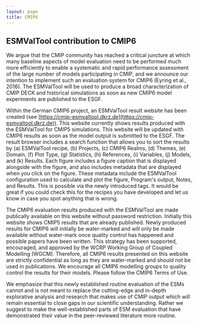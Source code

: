 ```yaml
---
layout: page
title: CMIP6
---
```


## ESMValTool contribution to CMIP6

We argue that the CMIP community has reached a critical juncture at which
many baseline aspects of model evaluation need to be performed much more
efficiently to enable a systematic and rapid performance assessment of the
large number of models participating in CMIP, and we announce our intention
to implement such an evaluation system for CMIP6 (Eyring et al., 2016).
The ESMValTool will be used to produce a broad characterization of CMIP
DECK and historical simulations as soon as new CMIP6 model experiments are
published to the ESGF.

Within the German CMIP6 project, an ESMValTool result website has been created
(see [https://cmip-esmvaltool.dkrz.de](https://cmip-esmvaltool.dkrz.de)). This
website currently shows results produced with the ESMValTool for CMIP5 simulations.
This website will be updated with CMIP6 results as soon as the model output is
submitted to the ESGF. The result browser includes a search function that allows
you to sort the results by (a) ESMValTool recipe, (b) Projects, (c) CMIP6 Realms,
(d) Themes, (e) Domain, (f) Plot Type, (g) Statistics, (h) References, (i) Variables,
(j) Models, and (k) Results. Each figure includes a figure caption that is displayed
alongside with the figure, and also includes metadata that are displayed when you
click on the figure. These metadata include the ESMValTool configuration used to
calculate and plot the figure, Program's output, Notes, and Results. This is possible
via the newly introduced tags. It would be great if you could check this for the
recipes you have developed and let us know in case you spot anything that is wrong.

The CMIP6 evaluation results produced with the ESMValTool are made publically
available on this website without password restriction. Initially this website
shows CMIP5 results that are already published. Newly produced results for CMIP6
will initially be water-marked and will only be made available without water-mark once
quality control has happened and possible papers have been written. This strategy has
been supported, encouraged, and approved by the WCRP Working Group of Coupled Modelling
(WGCM). Therefore, all CMIP6 results presented on this website are strictly confidential
as long as they are water-marked and should not be used in publications. We encourage
all CMIP6 modelling groups to quality control the results for their models. Please follow
the CMIP6 Terms of Use.

We emphasize that this newly established routine evaluation of the ESMs cannot and is
not meant to replace the cutting-edge and in-depth explorative analysis and research
that makes use of CMIP output which will remain essential to close gaps in our
scientific understanding. Rather we suggest to make the well-established parts of ESM
evaluation that have demonstrated their value in the peer-reviewed literature more routine.